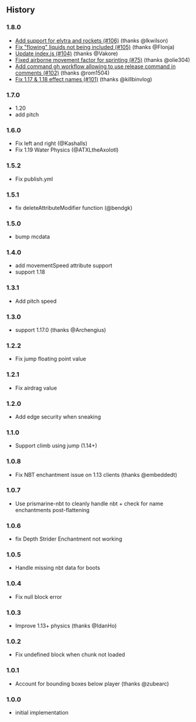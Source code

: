 ## History

### 1.8.0
* [Add support for elytra and rockets (#106)](https://github.com/PrismarineJS/prismarine-physics/commit/04351b4c5fa73e9eb7ca79b88c63f5bef59b5645) (thanks @lkwilson)
* [Fix "flowing" liquids not being included (#105)](https://github.com/PrismarineJS/prismarine-physics/commit/1f95aaad67684b381aedeb0a990e93dbb03025d0) (thanks @Flonja)
* [Update index.js (#104)](https://github.com/PrismarineJS/prismarine-physics/commit/dd159da044af4959f9fd8d7d97c14921e7288c1e) (thanks @Vakore)
* [Fixed airborne movement factor for sprinting (#75)](https://github.com/PrismarineJS/prismarine-physics/commit/116bb6fe3ae5066d53cedb69683a5fdb497c470d) (thanks @olie304)
* [Add command gh workflow allowing to use release command in comments (#102)](https://github.com/PrismarineJS/prismarine-physics/commit/6797491346be0ef1572aac94c78b2a1377982d54) (thanks @rom1504)
* [Fix 1.17 & 1.18 effect names (#101)](https://github.com/PrismarineJS/prismarine-physics/commit/cc7ae73d6929689645e77c7ba26bf0dcc4bc1e01) (thanks @killbinvlog)

### 1.7.0

* 1.20
* add pitch

### 1.6.0

* Fix left and right (@Kashalls)
* Fix 1.19 Water Physics (@ATXLtheAxolotl)

### 1.5.2

* Fix publish.yml

### 1.5.1

* fix deleteAttributeModifier function (@bendgk)

### 1.5.0

* bump mcdata

### 1.4.0

* add movementSpeed attribute support
* support 1.18

### 1.3.1

* Add pitch speed

### 1.3.0

* support 1.17.0 (thanks @Archengius)

### 1.2.2

* Fix jump floating point value

### 1.2.1

* Fix airdrag value

### 1.2.0

* Add edge security when sneaking

### 1.1.0

* Support climb using jump (1.14+)

### 1.0.8

* Fix NBT enchantment issue on 1.13 clients (thanks @embeddedt)

### 1.0.7

* Use prismarine-nbt to cleanly handle nbt + check for name enchantments post-flattening

### 1.0.6

* fix Depth Strider Enchantment not working

### 1.0.5

* Handle missing nbt data for boots

### 1.0.4

* Fix null block error

### 1.0.3

* Improve 1.13+ physics (thanks @IdanHo)

### 1.0.2

* Fix undefined block when chunk not loaded

### 1.0.1

* Account for bounding boxes below player (thanks @zubearc)

### 1.0.0

* initial implementation

